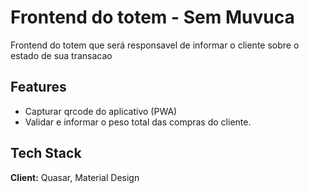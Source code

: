 # Frontend do totem - Sem Muvuca

Frontend do totem que será responsavel de informar o cliente sobre o estado de sua transacao

## Features

- Capturar qrcode do aplicativo (PWA)
- Validar e informar o peso total das compras do cliente.

## Tech Stack

**Client:** Quasar, Material Design

<!-- ### Lint the files
```bash
yarn run lint
```

### Build the app for production
```bash
quasar build
```

### Customize the configuration
See [Configuring quasar.conf.js](https://v1.quasar.dev/quasar-cli/quasar-conf-js). -->
